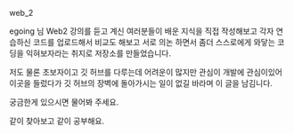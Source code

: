 web_2

egoing 님 Web2 강의를 듣고 계신 여러분들이 배운 지식을 직접 작성해보고 각자 연습하신 코드를 업로드해서 비교도 해보고 
서로 의논 하면서 좀더 스스로에게 와닿는 코딩을 익혀보자라는 취지로 저장소를 만들었습니다.

저도 물론 초보자이고 깃 허브를 다루는데 어려운이 많지만 관심이 개발에 관심이있어 이곳을 들렀다가 깃 허브의 장벽에 돌아가시는 
일이 없길 바라며 이 글을 남김니다.

궁금한게 있으시면 물어봐 주세요.

같이 찾아보고 같이 공부해요.
